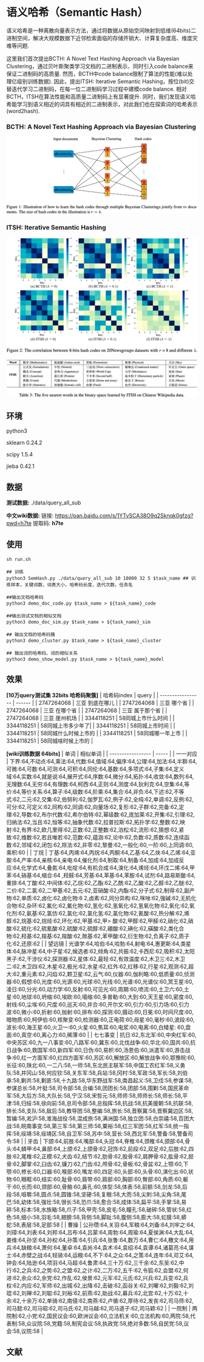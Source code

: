 # **语义哈希（Semantic Hash）**
语义哈希是一种离散向量表示方法，通过将数据从原始空间映射到低维(64bits)二进制空间，解决大规模数据下近邻检索面临的存储开销大、计算复杂度高、维度灾难等问题. 

这里我们首次提出BCTH: A Novel Text Hashing Approach via Bayesian Clustering，通过贝叶斯聚类学习文档的二进制表示、同时引入code balance来保证二进制码的高质量. 然而，BCTH中code balance限制了算法的性能(难以处理亿级别训练数据). 因此，提出ITSH: Iterative Semantic Hashing，按位(bit)交替迭代学习二进制码，在每一位二进制码学习过程中建模code balance. 相对BCTH，ITSH在算法性能和高质量二进制码上有显著提升. 同时，我们发现语义哈希能学习到语义相近的词具有相近的二进制表示，对此我们也在探索词的哈希表示(word2hash).

### BCTH: A Novel Text Hashing Approach via Bayesian Clustering

![BCTH1](./docs/img/BCTH1.png)

### ITSH: Iterative Semantic Hashing

![ITSH1](./docs/img/ITSH1.png)

![ITSH2](./docs/img/ITSH2.png)

## 环境
python3

sklearn 0.24.2

scipy 1.5.4

jieba 0.42.1

## 数据
**测试数据:** ./data/query_all_sub

**中文wiki数据:** 链接: https://pan.baidu.com/s/1YTvSCA38O9q2Sknqk0gfzg?pwd=h7te 提取码: **h7te**

## 使用
```
sh run.sh

## 训练
python3 SemHash.py ./data/query_all_sub 10 10000 32 5 $task_name ## 训练样本，关键词数，词表大小，哈希码长度，迭代次数，任务名

##输出文档哈希码
python3 demo_doc_code.py $task_name > ${task_name}_code

##输出测试文档的相似文档
python3 demo_doc_sim.py $task_name > ${task_name}_sim

## 输出文档的哈希码簇
python3 demo_cluster.py $task_name > ${task_name}_cluster

## 输出词的哈希码、词的相似关系
python3 demo_show_model.py $task_name > ${task_name}_model
```

## 效果
**[10万query测试集 32bits 哈希码聚簇]**
| 哈希码index | query |
| ----------------- | ------ |
| 2747264068 | 三亚 到底在哪儿 |
| 2747264068 | 三亚 哪个省 |
| 2747264068 | 三亚 在哪个省 |
| 2747264068 | 三亚 属于那个省 |
| 2747264068 | 三亚 崖州机场 | 
| 3344118251 | 58同城上市什么时间 |
| 3344118251 | 58同城上市多少年了|
| 3344118251 | 58同城上市时间 |
| 3344118251 | 58同城什么时候上市的 |
| 3344118251 | 58同城哪一年上市 |
| 3344118251 | 58同城啥时候上市的 |

**[wiki训练数据 64bits]**
| 单词              | 相似单词 |
| ----------------- | ----- |
| 一一对应 | 下界:64,不动点:64,乘法:64,代数:64,值域:64,偏序:64,公理:64,加法:64,半群:64,可微:64,可数:64,可测:64,可积:64,同伦:64,基数:64,多项式:64,子集:64,定义域:64,实数:64,就是说:64,展开式:64,序数:64,微分:64,拓扑:64,收敛:64,数列:64,无理数:64,无穷:64,有理数:64,柯西:64,正则:64,测度:64,狄利克:64,空集:64,等价:64,等价关系:64,算子:64,级数:64,阶乘:64,集合:64,非负:64,下述:62,不等式:62,二元:62,交集:62,伯努利:62,伽罗瓦:62,例子:62,全纯:62,单调:62,反例:62,可分:62,可定义:62,同构:62,同调:62,向量场:62,复形:62,子群:62,完备:62,定理:62,导数:62,布尔代数:62,希尔伯特:62,幂级数:62,庞加莱:62,开集:62,引理:62,归纳法:62,当且:62,恒等:62,抽象代数:62,拉普拉斯:62,拓扑学:62,整数:62,映射:62,有界:62,欧几里得:62,正数:62,正整数:62,泊松:62,流形:62,猜想:62,紧致:62,维数:62,若且唯若:62,范数:62,蕴涵:62,论中:62,负数:62,质数:62,连续函数:62,邻域:62,闭包:62,除法:62,非零:62,黎曼:62,一般化:60,一阶:60,上同调:60,乘积:60 |
| 丁烷 | 丁基:64,丙烯:64,丙烷:64,丙酮:64,乙基:64,乙炔:64,乙烯:64,亚胺:64,产率:64,亲核:64,亲电:64,催化剂:64,制取:64,制备:64,加成:64,加成反应:64,化学式:64,叠氮:64,吡啶:64,有机合成:64,溴化:64,烯烃:64,环戊二烯:64,甲苯:64,硝基:64,缩合:64       ,羟醛:64,芳基:64,苯基:64,苯胺:64,试剂:64,路易斯酸:64,重排:64,丁酸:62,中间体:62,乙烷:62,乙酯:62,乙酰:62,乙酸:62,乙醇:62,乙醚:62,二价:62,二氯:62,二甲基:62,五元:62,亚硝酸:62,内酯:62,分子式:62,制得:62,副产物:62,单质:62,卤化:62,卤化物:6       2,卤素:62,同分异构:62,咪唑:62,强碱:62,无机化合物:62,杂环:62,氟化:62,氟化物:62,氢化:62,氢氧化:62,氢氧化物:62,氧化:62,氧化剂:62,氨基:62,氯仿:62,氯化:62,氯化氢:62,氯化物:62,氰酸:62,热分解:62,烯醇:62,烷基:62,烷烃:62,环化:62,甲基:62,甲>       酸:62,甲醇:62,甲醛:62,硝化:62,硝酸:62,硫化:62,硫氰酸:62,硫酸:62,硫醇:62,硼酸:62,碘化:62,磺酸:62,类化合物:62,羟基:62,羧基:62,羧酸:62,羰基:62,苯甲酸:62,衍生物:62,负离子:62,质子化:62,还原:62 |
| 望远镜 | 光谱学:64,哈伯:64,哈勃:64,射电:64,惠更斯:64,类星体:64,脉冲星:64,中子星:62,候选者:62,倾角:62,共振:62,卡西尼:62,吸积:62,太阳黑子:62,干涉仪:62,探测器:62,星体:62,最轻:62,有效温度:62,木卫三:62,木卫二:62,木卫四:62,木星:62,极光:62,水星:62,红外:62,红移:62,行星:62,观测:62,超大:62,重元素:62,闪焰:62,颗卫星:62,云气:60,仪器:60,伽利略:60,低质量:60,侦测器:60,假想:60,光度:60,光源:60,光球:60,光线:60,光谱:60,光谱仪:60,冥王星:60,凌日:60,分光:60,动力学:60,反射:60,可见光:60,周期:60,喷流:60,土卫六:60,土星:60,地球:60,坍缩:60,埃欧:60,塌缩:60,多普勒:60,大到:60,天王星:60,密度:60,射线:60,尘埃:60,尺度:60,巡天:60,并合:60,开尔文:60,引力:60,引力场:60,引力波:60,微小:60,折射:60,抛射:60,排布:60,探测:60,摄动:60,日冕:60,时间尺度:60,暗物质:60,柯伊伯:60,核聚变:60,检测器:60,正电荷:60,母星:60,毫秒:60,波段:60,波长:60,海王星:60,火卫一:60,火星:60,焦耳:60,电浆:60,电离:60,白矮星:       60,盘面:60,真空:60,离心力:60,稀薄:60 |
| 七七事变 | 抗日:62,东北军:60,中央红军:60,中央苏区:60,九一八事变:60,八路军:60,冀东:60,北伐战争:60,华北:60,国共:60,抗日战争:60,救国军:60,新四军:60,日伪:60,易帜:60,汤恩伯:60,派遣军:60,游击战争:60,红一方面军:60,红四方面军:60,苏区:60,解放区:60,解放战争:60,鄂豫皖:60,长征:60,陕北:60,一二八:58,一师:58,东北民主联军:58,中国工农红军:58,义勇队:58,井冈山:58,何应钦:58,关东军:58,兵站:58,冈村:58,军政:58,军长:58,刘伯承:58,剿共:58,剿匪:58,十九路:58,华东野战军:58,南昌起义:58,卫戍:58,参谋:58,参谋总长:58,叶挺:58,司令部:58,合编:58,团团长:58,团部:58,围剿:58,国民革命军:58,大后方:58,大队长:58,宁汉:58,宋哲元:58,师师:58,师师长:58,师长:58,平津:58,归绥:58,徐向前:58,总司令部:58,总指挥:58,抗战:58,抗美援朝:58,抗联:58,排长:58,支队:58,敌后:58,教导团:58,整编:58,旅长:58,晋察冀:58,晋察冀边区:58,暂编:58,淞沪:58,淮海战役:58,混成旅:58,满洲国:58,独立团:58,白崇禧:58,百团大战:58,皖南事变:58,第三军:58,第三师:58,粟裕:58,红三军团:58,红军:58,统一指挥:58,绥靖:58,绥靖区:58,自卫军:58,苏中:58,营长:58,西北军:58,警备:58,警备司令:58 |
| 牙齿 | 下颌:64,前肢:64,嘴部:64,头冠:64,脊椎:64,颈椎:64,颌部:64,骨头:64,鳞甲:64,鼻部:64,上颌:62,上颌骨:62,冠饰:62,前段:62,双足:62,后肢:62,四肢:62,尾椎:62,正模:62,犬齿:62,结节:62,肋骨:62,股骨:62,肩胛骨:62,肱骨:62,胫骨:62,脚掌:62,臼齿:62,镰刀:62,门齿:62,颅骨:62,骨板:62,骨盆:62,上颚:60,下颚:60,修长:60,口器:60,喉部:60,嘴龙:60,四足:60,头部:60,头骨:60,演化出:60,状物:60,眼眶:60,结实:60,耻骨:60,肩带:60,肩部:60,胸部:60,臀部:60,角质:60,躯干:60,长而:60,颈部:60,骨骼:60,鼻孔:60,体型:58,体表:58,前额:58,剑龙:58,后段:58,咀嚼:58,圆点:58,圆锥:58,坚硬:58,复眼:58,大而:58,尖刺:58,尖角:58,尾巴:58,幼体:58,强壮:58,很长:58,恐爪:58,愈合:58,成体:58,扁平:58,手掌:58,易碎:58,标本:58,水族箱:58,爪子:58,甲壳:58,皮毛:58,瞳孔:58,破碎:58,管状:58,红色:58,细小:58,羽毛:58,翅膀:58,背侧:58,脚趾:58,腹侧:58,膨大:58,虹膜:58,蟒蛇:58,表层:58,足部:58 |
| 曹操 | 公孙瓒:64,关羽:64,军粮:64,刘备:64,刘牢之:64,刘璋:64,刘表:64,刘邦:64,吕布:64,吕蒙:64,周勃:64,周瑜:64,夏侯渊:64,大乱:64,姜维:64,孙坚:64,孙权:64,孙策:64,引兵:64,张鲁:64,数万:64,曹仁:64,檄文:64,用兵:64,缺粮:64,萧何:64,董卓:64,袁尚:64,袁术:64,袁绍:64,袁谭:64,诸葛亮:64,谋士:64,赤壁之战:64,轻骑:64,运粮:64,不下:64,之众:64,之策:64,连年:64,邓艾:64,钟会:64,陆逊:64,项羽:64,马超:64,鲁肃:64,三十万:62,三千余:62,东吴:62,中行:62,之兵:62,之势:62,之盟:62,之计:62,二万:62,五千:62,令狐:62,会盟:62,何进:62,余众:62,余党:62,作乱:62,侯景:62,元军:62,元氏:62,兴兵:62,兵变:62,兵权:62,内应:62,军师:62,出城:62,出降:62,击破:62,函谷关:62,刘曜:62,刘毅:62,刘琨:62,刘禅:62,刘聪:62,刘裕:62,前燕:62,助战:62,募兵:62,北宫:62,十万:62,十余:62,十余万:62,单骑:62,南侵:62,南燕:62,卢循:62,厚待:62,发丧:62,司马师:62,司马懿:62,司马昭:62,司马氏:62,司马越:62,司马道子:62,司马颖:62 |
| 一院制 | 两院制:62,小党:62,国民议会:60,欧洲议会:60,立法机关:60,立法机构:60,两院:58,代表制:58,众议院:58,党籍:58,制宪会议:58,执政党:58,绝对多数:58,自民党:58,议会:58,议院:58 |
## 文献
